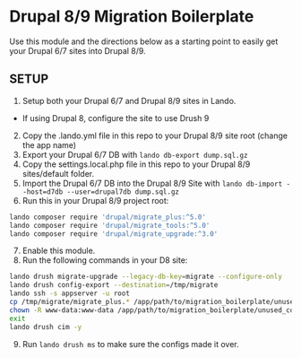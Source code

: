 # Drupal 8/9 Migration Boilerplate 

Use this module and the directions below as a 
starting point to easily get your Drupal 6/7 sites into Drupal 8/9.

## SETUP

1. Setup both your Drupal 6/7 and Drupal 8/9 sites in Lando.
  - If using Drupal 8, configure the site to use Drush 9
2. Copy the .lando.yml file in this repo to your Drupal 8/9 site root 
(change the app name)
3. Export your Drupal 6/7 DB with ```lando db-export dump.sql.gz```
4. Copy the settings.local.php file in this repo to your 
Drupal 8/9 sites/default folder.
5. Import the Drupal 6/7 DB into the Drupal 8/9 Site with 
```lando db-import --host=d7db --user=drupal7db dump.sql.gz```
6. Run this in your Drupal 8/9 project root:

```bash
lando composer require 'drupal/migrate_plus:^5.0'
lando composer require 'drupal/migrate_tools:^5.0'
lando composer require 'drupal/migrate_upgrade:^3.0'
```

7. Enable this module.
8. Run the following commands in your D8 site:

```bash
lando drush migrate-upgrade --legacy-db-key=migrate --configure-only
lando drush config-export --destination=/tmp/migrate
lando ssh -s appserver -u root
cp /tmp/migrate/migrate_plus.* /app/path/to/migration_boilerplate/unused_config
chown -R www-data:www-data /app/path/to/migration_boilerplate/unused_config
exit
lando drush cim -y
```

9. Run ```lando drush ms``` to make sure the configs made it over.
